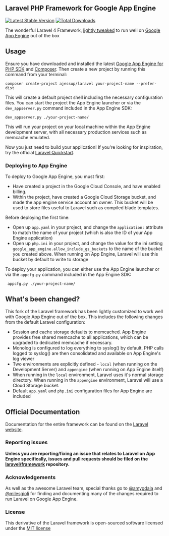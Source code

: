 ## Laravel PHP Framework for Google App Engine

[![Latest Stable Version](https://poser.pugx.org/ajessup/laravel/version.png)](https://packagist.org/packages/ajessup/laravel) [![Total Downloads](https://poser.pugx.org/ajessup/laravel/d/total.png)](https://packagist.org/packages/ajessup/laravel)

The wonderful Laravel 4 Framework, [lightly tweaked](https://github.com/ajessup/laravel/compare) to run well on [Google App Engine](https://cloud.google.com/products/app-engine/) out of the box

## Usage

Ensure you have downloaded and installed the latest [Google App Engine for PHP SDK](https://developers.google.com/appengine/downloads) and [Composer](http://getcomposer.org/). Then create a new project by running this command from your terminal:

    composer create-project ajessup/laravel your-project-name --prefer-dist

This will create a default project shell including the necessary configuration files. You can start the project the App Engine launcher or via the `dev_appserver.py` command included in the App Engine SDK:

    dev_appserver.py ./your-project-name/

This will run your project on your local machine within the App Engine development server, with all necessary production services such as memcache emulated.

Now you just need to build your application! If you're looking for inspiration, try the official [Laravel Quickstart](http://laravel.com/docs/quick).

### Deploying to App Engine

To deploy to Google App Engine, you must first:
* Have created a project in the Google Cloud Console, and have enabled billing.
* Within the project, have created a Google Cloud Storage bucket, and made the app engine service account an owner. This bucket will be used to store files useful to Laravel such as compiled blade templates.

Before deploying the first time:
* Open up `app.yaml` in your project, and change the `application:` attribute to match the name of your project (which is also the ID of your App Engine application)
* Open up `php.ini` in your project, and change the value for the ini setting `google_app_engine.allow_include_gs_buckets` to the name of the bucket you created above. When running on App Engine, Laravel will use this bucket by default to write to storage

To deploy your application, you can either use the App Engine launcher or via the `appcfg.py` command included in the App Engine SDK:

     appcfg.py ./your-project-name/

## What's been changed?

This fork of the Laravel framework has been lightly customized to work well with Google App Engine out of the box. This includes the following changes from the default Laravel configuration:

* Session and cache storage defaults to memcached. App Engine provides free shared memcache to all applications, which can be upgraded to dedicated memcache if necessary.
* Monolog is configured to log everything to syslog() by default. PHP calls logged to syslog() are then consolidated and available on App Engine's log viewer
* Two environments are explicitly defined - `local` (when running on the Development Server) and `appengine` (when running on App Engine itself)
* When running in the `local` environment, Laravel uses it's normal storage directory. When running in the `appengine` environment, Laravel will use a Cloud Storage bucket.
* Default `app.yaml` and `php.ini` configuration files for App Engine are included

## Official Documentation

Documentation for the entire framework can be found on the [Laravel website](http://laravel.com/docs).

### Reporting issues

**Unless you are reporting/fixing an issue that relates to Laravel on App Engine specifically, issues and pull requests should be filed on the [laravel/framework](http://github.com/laravel/framework) repository.**

### Acknowledgements

As well as the awesome Laravel team, special thanks go to [@amygdala](https://github.com/amygdala) and [@milesgioli](https://github.com/gmergoil) for finding and documenting many of the changes required to run Laravel on Google App Engine.

### License

This derivative of the Laravel framework is open-sourced software licensed under the [MIT license](http://opensource.org/licenses/MIT)
